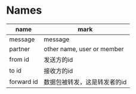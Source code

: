 # Names

| name           | mark                                         |
|----------------|----------------------------------------------|
| message        | message                                      |
| partner        | other name, user or member                   |
| from id        | 发送方的id                                       |
| to id          | 接收方的id                                       |
| forward id     | 数据包被转发，这是转发者的id                              |
